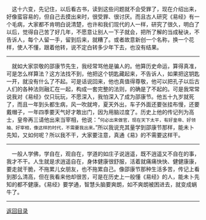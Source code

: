&emsp;这十六变，先记住，以后看古书，读到这些问题就不会受罪了，现在介绍出来，好像蛮容易的，但自己去摸出来时，很受罪、很讨厌。而且古人研究《易经》有一个毛病，大家都不肯明白说清楚，也许和我们现代的人一样，研究了很久，明白了以后，觉得自己苦了好几年，不愿意让别人一下子就会，把所了解的当成秘诀，不告诉人，每个人留一手，留到后来，就糟了。或者故意新创一个名称，换一个花样，使人不懂，跟着他转，说不定白转多少年下去，也没有结果。
___
&emsp;就如大家崇敬的邵康节先生，我经常骂他是骗人的。他算历史命运，算得真准，可是怎么样算法？这方法找不到，他把这个钥匙藏起来，不告诉人，如果把这钥匙一开，就没有什么了不起。可是话说回来，他也真值得尊敬，他可以把孔子以后古人们的各种法则融汇在一起，构成一套完整的法则，的确是了不起的。可是我常常说我对《易经》仅只玩玩，不愿深入，我怕深入了成为邵康节。他五十九岁就死了，而且一年到头都生病，风一吹就垮，夏天外出，车子外面还要张挂布慢，还要戴帽子，一年四季要天气好才敢出门，因为用脑过度了。历史上他的传记列为高士，皇帝再三请他出来当宰相，他说：“``何必出来做官，现在天下太平，有好皇帝、好领袖、好宰相，像这样的时代，不需要我出来。``”所以我说充其量学到邵康节那样，能未卜先知，又如何呢？所以我不干，大家要注意，真通《易》的不需要这样干。
___
&emsp;一般人学佛，学自在，观自在，学道的如庄子说逍遥，既不逍遥又不自在的事，我才不干。人生就是求逍遥自在，身体健康很舒服，活着就痛痛快快、健健康康，要走就干脆，不拖累儿女朋友，也不拖累自己。像邵康节那种生活多苦，传记上看到那么清高，但在我看来他却很苦，可是在历史上一般懂《易经》的人，能未卜先知的都不健康。《易经》要学通，智慧头脑要爽朗，如不爽朗被困进去，就变成蜗牛了。
___
[返回目录](../../master/README.md#目录)